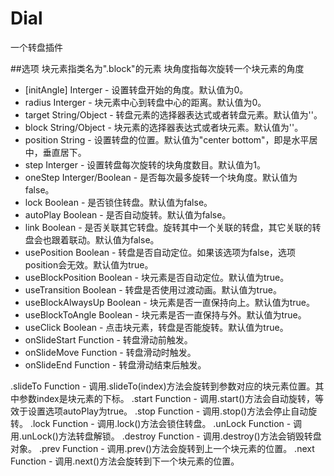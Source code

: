 # Dial
一个转盘插件

##选项
块元素指类名为".block"的元素
块角度指每次旋转一个块元素的角度

*	[initAngle] Interger - 设置转盘开始的角度。默认值为0。
*	radius Interger - 块元素中心到转盘中心的距离。默认值为0。
*	target String/Object - 转盘元素的选择器表达式或者转盘元素。默认值为''。
*	block String/Object - 块元素的选择器表达式或者块元素。默认值为''。
*	position String - 设置转盘的位置。默认值为"center bottom"，即是水平居中，垂直居下。
*	step Interger - 设置转盘每次旋转的块角度数目。默认值为1。
*	oneStep Interger/Boolean - 是否每次最多旋转一个块角度。默认值为false。
*	lock Boolean - 是否锁住转盘。默认值为false。
*	autoPlay Boolean - 是否自动旋转。默认值为false。
*	link Boolean - 是否关联其它转盘。旋转其中一个关联的转盘，其它关联的转盘会也跟着联动。默认值为false。
*	usePosition Boolean - 转盘是否自动定位。如果该选项为false，选项position会无效。默认值为true。
*	useBlockPosition Boolean - 块元素是否自动定位。默认值为true。
*	useTransition Boolean - 转盘是否使用过渡动画。默认值为true。
*	useBlockAlwaysUp Boolean - 块元素是否一直保持向上。默认值为true。
*	useBlockToAngle Boolean - 块元素是否一直保持与外。默认值为true。
*	useClick Boolean - 点击块元素，转盘是否能旋转。默认值为true。
*	onSlideStart Function - 转盘滑动前触发。
*	onSlideMove Function - 转盘滑动时触发。
*	onSlideEnd Function - 转盘滑动结束后触发。

.slideTo Function - 调用.slideTo(index)方法会旋转到参数对应的块元素位置。其中参数index是块元素的下标。
.start Function - 调用.start()方法会自动旋转，等效于设置选项autoPlay为true。
.stop Function - 调用.stop()方法会停止自动旋转。
.lock Function - 调用.lock()方法会锁住转盘。
.unLock Function - 调用.unLock()方法转盘解锁。
.destroy Function - 调用.destroy()方法会销毁转盘对象。
.prev Function - 调用.prev()方法会旋转到上一个块元素的位置。
.next Function - 调用.next()方法会旋转到下一个块元素的位置。

